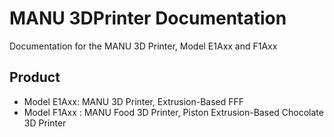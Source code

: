 # MANU 3DPrinter Documentation
Documentation for the MANU 3D Printer, Model E1Axx and F1Axx

## Product
- Model E1Axx: MANU 3D Printer, Extrusion-Based FFF
- Model F1Axx : MANU Food 3D Printer, Piston Extrusion-Based Chocolate 3D Printer



